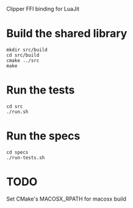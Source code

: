 Clipper FFI binding for LuaJit

# Build the shared library

```
mkdir src/build
cd src/build
cmake ../src
make
```

# Run the tests

```
cd src
./run.sh
```

# Run the specs

```
cd specs
./run-tests.sh
```

# TODO

Set CMake's MACOSX_RPATH for macosx build
